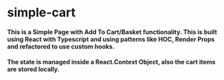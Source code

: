 # simple-cart

#### This is a Simple Page with Add To Cart/Basket functionality. This is built using React with Typescript and using patterns like HOC, Render Props and refactored to use custom hooks.

#### The state is managed inside a React.Context Object, also the cart items are stored locally.
